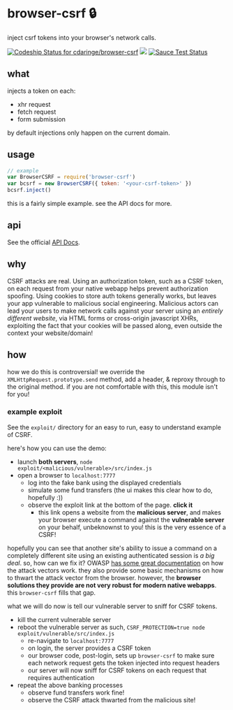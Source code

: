 # browser-csrf :lock:

inject csrf tokens into your browser's network calls.

[ ![Codeship Status for cdaringe/browser-csrf](https://app.codeship.com/projects/0e58fbf0-e5cb-0134-052a-32055ecf3473/status?branch=master)](https://app.codeship.com/projects/206665) ![](https://img.shields.io/badge/standardjs-%E2%9C%93-brightgreen.svg) [![Sauce Test Status](https://saucelabs.com/browser-matrix/wa11-e.svg)](https://saucelabs.com/u/wa11-e)

## what

injects a token on each:

- xhr request
- fetch request
- form submission

by default injections only happen on the current domain.

## usage

```js
// example
var BrowserCSRF = require('browser-csrf')
var bcsrf = new BrowserCSRF({ token: '<your-csrf-token>' })
bcsrf.inject()
```

this is a fairly simple example.  see the API docs for more.

## api

See the official [API Docs](https://cdaringe.github.io/browser-csrf/).

## why

CSRF attacks are real.   Using an authorization token, such as a CSRF token, on each request from your native webapp helps prevent authorization spoofing.  Using cookies to store auth tokens generally works, but leaves your app vulnerable to malicious social engineering.  Malicious actors can lead your users to make network calls against your server using an _entirely different website_, via HTML forms or cross-origin javascript XHRs, exploiting the fact that your cookies will be passed along, even outside the context your website/domain!

## how

how we do this is controversial!  we override the `XMLHttpRequest.prototype.send` method, add a header, & reproxy through to the original method.  if you are not comfortable with this, this module isn't for you!

### example exploit

See the `exploit/` directory for an easy to run, easy to understand example of CSRF.

here's how you can use the demo:

- launch **both servers**, `node exploit/<malicious/vulnerable>/src/index.js`
- open a browser to `localhost:7777`
  - log into the fake bank using the displayed credentials
  - simulate some fund transfers (the ui makes this clear how to do, hopefully :))
  - observe the exploit link at the bottom of the page.  **click it**
    - this link opens a website from the **malicious server**, and makes your browser execute a command against the **vulnerable server** on your behalf, unbeknownst to you!  this is the very essence of a CSRF!

hopefully you can see that another site's ability to issue a command on a completely different site using an existing authenticated session is _a big deal_.  so, how can we fix it?  OWASP [has some great documentation](https://www.owasp.org/index.php/Cross-Site_Request_Forgery_(CSRF)) on how the attack vectors work.  they also provide some basic mechanisms on how to thwart the attack vector from the browser.  however, the **browser solutions they provide are not very robust for modern native webapps**.  this `browser-csrf` fills that gap.

what we will do now is tell our vulnerable server to sniff for CSRF tokens.

- kill the current vulnerable server
- reboot the vulnerable server as such, `CSRF_PROTECTION=true node exploit/vulnerable/src/index.js`
  - re-navigate to `localhost:7777`
  - on login, the server provides a CSRF token
  - our browser code, post-login, sets up `browser-csrf` to make sure each network request gets the token injected into request headers
  - our server will now sniff for CSRF tokens on each request that requires authentication
- repeat the above banking processes
  - observe fund transfers work fine!
  - observe the CSRF attack thwarted from the malicious site!

